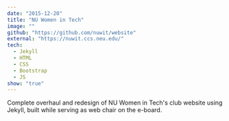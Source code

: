 ```yaml
---
date: "2015-12-20"
title: "NU Women in Tech"
image: ""
github: "https://github.com/nuwit/website"
external: "https://nuwit.ccs.neu.edu/"
tech:
  - Jekyll
  - HTML
  - CSS
  - Bootstrap
  - JS
show: "true"
---
```


Complete overhaul and redesign of NU Women in Tech's club website using Jekyll, built while serving as web chair on the e-board.
